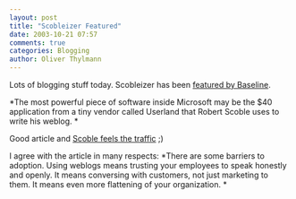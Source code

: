 ```yaml
---
layout: post
title: "Scobleizer Featured"
date: 2003-10-21 07:57
comments: true
categories: Blogging
author: Oliver Thylmann
---
```



Lots of blogging stuff today. Scobleizer has been [featured by Baseline](http://www.baselinemag.com/article2/0,3959,1357817,00.asp). 

*The most powerful piece of software inside Microsoft may be the $40 application from a tiny vendor called Userland that Robert Scoble uses to write his weblog. *

Good article and [Scoble feels the traffic](http://radio.weblogs.com/0001011/2003/10/20.html#a5138) ;)

I agree with the article in many respects: *There are some barriers to adoption. Using weblogs means trusting your employees to speak honestly and openly. It means conversing with customers, not just marketing to them. It means even more flattening of your organization. *


